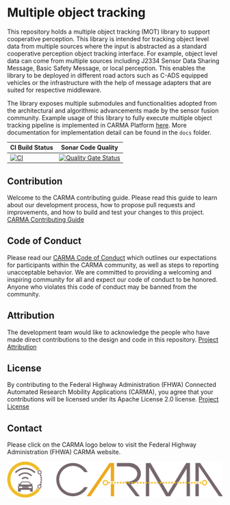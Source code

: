 # Multiple object tracking

This repository holds a multiple object tracking (MOT) library to support cooperative perception. This library is intended for tracking object level data from multiple sources where the input is abstracted as a standard cooperative perception object tracking interface. For example, object level data can come from multiple sources including J2334 Sensor Data Sharing Message, Basic Safety Message, or local perception. This enables the library to be deployed in different road actors such as C-ADS equipped vehicles or the infrastructure with the help of message adapters that are suited for respective middleware.  

The library exposes multiple submodules and functionalities adopted from the architectural and algorithmic advancements made by the sensor fusion community. Example usage of this library to fully execute multiple object tracking pipeline is implemented in CARMA Platform [here]([url](https://github.com/usdot-fhwa-stol/carma-platform/tree/develop/carma_cooperative_perception)). More documentation for implementation detail can be found in the `docs` folder.

| CI Build Status | Sonar Code Quality |
|----------------------|---------------------|
|[![CI](https://github.com/usdot-fhwa-stol/multiple_object_tracking/actions/workflows/ci.yml/badge.svg)](https://github.com/usdot-fhwa-stol/multiple_object_tracking/actions/workflows/ci.yml) | [![Quality Gate Status](https://sonarcloud.io/api/project_badges/measure?project=usdot-fhwa-stol_multiple-object-tracking&metric=alert_status)](https://sonarcloud.io/summary/new_code?id=usdot-fhwa-stol_multiple-object-tracking) |
## Contribution
Welcome to the CARMA contributing guide. Please read this guide to learn about our development process, how to propose pull requests and improvements, and how to build and test your changes to this project. [CARMA Contributing Guide](https://github.com/usdot-fhwa-stol/carma-platform/blob/develop/Contributing.md)

## Code of Conduct
Please read our [CARMA Code of Conduct](https://github.com/usdot-fhwa-stol/carma-platform/blob/develop/Code_of_Conduct.md) which outlines our expectations for participants within the CARMA community, as well as steps to reporting unacceptable behavior. We are committed to providing a welcoming and inspiring community for all and expect our code of conduct to be honored. Anyone who violates this code of conduct may be banned from the community.

## Attribution
The development team would like to acknowledge the people who have made direct contributions to the design and code in this repository. [Project Attribution](<ATTRIBUTION.md>)

## License
By contributing to the Federal Highway Administration (FHWA) Connected Automated Research Mobility Applications (CARMA), you agree that your contributions will be licensed under its Apache License 2.0 license. [Project License](<docs/License.md>)

## Contact
Please click on the CARMA logo below to visit the Federal Highway Administration (FHWA) CARMA website.

[![CARMA Image](https://raw.githubusercontent.com/usdot-fhwa-stol/carma-platform/develop/docs/image/CARMA_icon.png)](https://highways.dot.gov/research/research-programs/operations/CARMA)
